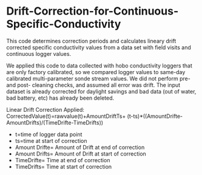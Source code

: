 # Drift-Correction-for-Continuous-Specific-Conductivity
This code determines correction periods and calculates lineary drift corrected specific conductivity values from a data set with field visits and continuous logger values. 

We applied this code to data collected with hobo conductivity loggers that are only factory calibrated, so we compared logger values to same-day calibrated multi-parameter sonde stream values.  We did not perform pre- and post- cleaning checks, and assumed all error was drift.  The input dataset is already corrected for daylight savings and bad data (out of water, bad battery, etc) has already been deleted.

Linear Drift Correction Applied:
CorrectedValue(t)=rawvalue(t)+AmountDriftTs+
   (t-ts)*((AmountDrifte-AmountDrifts)/(TimeDrifte-TimeDrifts))

- t=time of logger data point
- ts=time at start of correction
- Amount Drifte= Amount of Drift at end of correction
- Amount Drifts= Amount of Drift at start of correction
- TimeDrifte= Time at end of correction
- TimeDrifts= Time at start of correction
